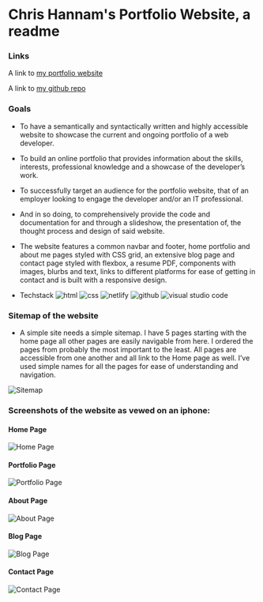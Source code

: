 # Chris Hannam's Portfolio Website, a readme


### Links

A link to [my portfolio website](https://wizardly-roentgen-4dab52.netlify.app/)

A link to [my github repo](https://github.com/noodulcode/ChristopherHannam_T1A2)

### Goals

- To have a semantically and syntactically written and highly accessible website to showcase the current and ongoing portfolio of a web developer.  

- To build an online portfolio that provides information about the skills, interests, professional knowledge and a showcase of the developer’s work.  
- To successfully target an audience for the portfolio website, that of an employer looking to engage the developer and/or an IT professional.  

- And in so doing, to comprehensively provide the code and documentation for and through a slideshow, the presentation of, the thought process and design of said website.
- The website features a common navbar and footer, home portfolio and about me pages styled with CSS grid, an extensive blog page and contact page styled with flexbox, a resume PDF, components with images, blurbs and text, links to different platforms for ease of getting in contact and is built with a responsive design.  
- Techstack <img src="https://img.shields.io/badge/HTML5-E34F26?style=for-the-badge&logo=html5&logoColor=white" alt="html"/> <img src="https://img.shields.io/badge/CSS3-1572B6?style=for-the-badge&logo=css3&logoColor=white" alt="css"/> <img src="https://img.shields.io/badge/Netlify-00C7B7?style=for-the-badge&logo=netlify&logoColor=white" alt="netlify"/> <img src="https://img.shields.io/badge/GitHub-100000?style=for-the-badge&logo=github&logoColor=white" alt="github"/> <img src="https://img.shields.io/badge/Visual_Studio_Code-0078D4?style=for-the-badge&logo=visual%20studio%20code&logoColor=white" alt="visual studio code"/>






### Sitemap of the website

- A simple site needs a simple sitemap. I have 5 pages starting with the home page all other pages are easily navigable from here. I ordered the pages from probably the most important to the least.
All pages are accessible from one another and all link to the Home page as well. I’ve used simple names for all the pages for ease of understanding and navigation.


![Sitemap](Sitemap.PNG)

### Screenshots of the website as vewed on an iphone:

#### Home Page
![Home Page](Home%20Page%20iphone%2012.PNG)
#### Portfolio Page
![Portfolio Page](Portfolio%20Page%20iphone%2012.PNG)
#### About Page
![About Page](Abou%20Page%20iphone%2012.PNG)
#### Blog Page
![Blog Page](Blog%20Page%20iphone%2012.PNG)
#### Contact Page
![Contact Page](Contact%20Page%20iphone%2012.PNG)
